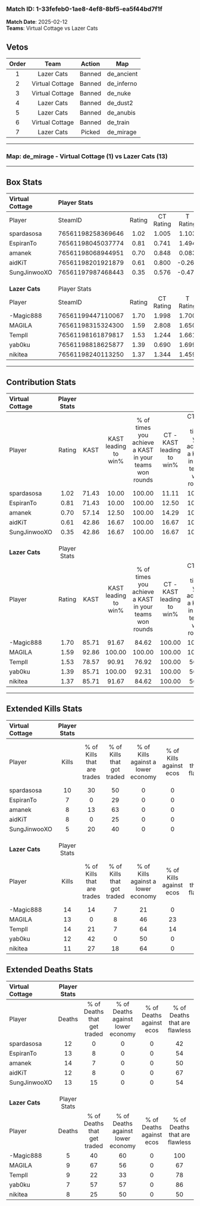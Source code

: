 ### Match ID: 1-33fefeb0-1ae8-4ef8-8bf5-ea5f44bd7f1f  
**Match Date**: 2025-02-12  
**Teams**: Virtual Cottage vs Lazer Cats  

## Vetos  

| Order | Team | Action | Map |
| :---: | :--: | :----: | --- |
| 1 | Lazer Cats | Banned | de_ancient |
| 2 | Virtual Cottage | Banned | de_inferno |
| 3 | Virtual Cottage | Banned | de_nuke |
| 4 | Lazer Cats | Banned | de_dust2 |
| 5 | Lazer Cats | Banned | de_anubis |
| 6 | Virtual Cottage | Banned | de_train |
| 7 | Lazer Cats | Picked | de_mirage |

---  

### **Map**: de_mirage - Virtual Cottage (1) vs Lazer Cats (13)  
---  

## Box Stats  

| **Virtual Cottage** | Player Stats      |        |           |          |       |       |       |         |        |      |     |
| :- | :- | :-: | :-: | :-: | :-: | :-: | :-: | :-: | :-: | :-: | :-: |
| Player              | SteamID           | Rating | CT Rating | T Rating | KAST  |  ADR  | Kills | Assists | Deaths | K/D  | HS% |
| spardasosa          | 76561198258369646 |  1.02  |   1.005   |  1.103   | 71.43 | 77.2  |  10   |    4    |   12   | 0.83 | 70  |
| EspiranTo           | 76561198045037774 |  0.81  |   0.741   |  1.494   | 71.43 | 81.9  |   7   |    4    |   13   | 0.54 | 85  |
| amanek              | 76561198068944951 |  0.70  |   0.848   |  0.083   | 57.14 | 74.9  |   8   |    3    |   14   | 0.57 | 50  |
| aidKiT              | 76561198201921879 |  0.61  |   0.800   |  -0.265  | 42.86 | 59.8  |   8   |    1    |   12   | 0.67 | 50  |
| SungJinwooXO        | 76561197987468443 |  0.35  |   0.576   |  -0.471  | 42.86 | 43.8  |   5   |    3    |   13   | 0.38 | 60  |
|                     |                   |        |           |          |       |       |       |         |        |      |     |
|                     |                   |        |           |          |       |       |       |         |        |      |     |
|                     |                   |        |           |          |       |       |       |         |        |      |     |
| **Lazer Cats**      | Player Stats      |        |           |          |       |       |       |         |        |      |     |
| Player              | SteamID           | Rating | CT Rating | T Rating | KAST  |  ADR  | Kills | Assists | Deaths | K/D  | HS% |
| -Magic888           | 76561199447110067 |  1.70  |   1.998   |  1.700   | 85.71 | 99.6  |  14   |    3    |   5    | 2.80 | 57  |
| MAGILA              | 76561198315324300 |  1.59  |   2.808   |  1.650   | 92.86 | 107.7 |  13   |    6    |   9    | 1.44 | 53  |
| Templl              | 76561198161879817 |  1.53  |   1.244   |  1.661   | 78.57 | 104.1 |  14   |    5    |   9    | 1.56 | 57  |
| yab0ku              | 76561198818625877 |  1.39  |   0.690   |  1.699   | 85.71 | 69.5  |  12   |    1    |   7    | 1.71 | 50  |
| nikitea             | 76561198240113250 |  1.37  |   1.344   |  1.459   | 85.71 | 90.6  |  11   |    2    |   8    | 1.38 | 72  |
---  

## Contribution Stats  

| **Virtual Cottage** | Player Stats |       |                      |                                                        |                           |                                                             |                          |                                                            |
| :- | :-: | :-: | :-: | :-: | :-: | :-: | :-: | :-: |
| Player              |    Rating    | KAST  | KAST leading to win% | % of times you achieve a KAST in your teams won rounds | CT - KAST leading to win% | CT - % of times you achieve a KAST in your teams won rounds | T - KAST leading to win% | T - % of times you achieve a KAST in your teams won rounds |
| spardasosa          |     1.02     | 71.43 |        10.00         |                         100.00                         |           11.11           |                           100.00                            |           0.00           |                            0.00                            |
| EspiranTo           |     0.81     | 71.43 |        10.00         |                         100.00                         |           12.50           |                           100.00                            |           0.00           |                            0.00                            |
| amanek              |     0.70     | 57.14 |        12.50         |                         100.00                         |           14.29           |                           100.00                            |           0.00           |                            0.00                            |
| aidKiT              |     0.61     | 42.86 |        16.67         |                         100.00                         |           16.67           |                           100.00                            |           0.00           |                            0.00                            |
| SungJinwooXO        |     0.35     | 42.86 |        16.67         |                         100.00                         |           16.67           |                           100.00                            |           0.00           |                            0.00                            |
|                     |              |       |                      |                                                        |                           |                                                             |                          |                                                            |
|                     |              |       |                      |                                                        |                           |                                                             |                          |                                                            |
|                     |              |       |                      |                                                        |                           |                                                             |                          |                                                            |
| **Lazer Cats**      | Player Stats |       |                      |                                                        |                           |                                                             |                          |                                                            |
| Player              |    Rating    | KAST  | KAST leading to win% | % of times you achieve a KAST in your teams won rounds | CT - KAST leading to win% | CT - % of times you achieve a KAST in your teams won rounds | T - KAST leading to win% | T - % of times you achieve a KAST in your teams won rounds |
| -Magic888           |     1.70     | 85.71 |        91.67         |                         84.62                          |          100.00           |                           100.00                            |          90.00           |                           81.82                            |
| MAGILA              |     1.59     | 92.86 |        100.00        |                         100.00                         |          100.00           |                           100.00                            |          100.00          |                           100.00                           |
| Templl              |     1.53     | 78.57 |        90.91         |                         76.92                          |          100.00           |                            50.00                            |          90.00           |                           81.82                            |
| yab0ku              |     1.39     | 85.71 |        100.00        |                         92.31                          |          100.00           |                            50.00                            |          100.00          |                           100.00                           |
| nikitea             |     1.37     | 85.71 |        91.67         |                         84.62                          |          100.00           |                            50.00                            |          90.91           |                           90.91                            |
---  

## Extended Kills Stats  

| **Virtual Cottage** | Player Stats |                            |                            |                                    |                         |                              |                                 |                                       |                    |           |
| :- | :-: | :-: | :-: | :-: | :-: | :-: | :-: | :-: | :-: | :-: |
| Player              |    Kills     | % of Kills that are trades | % of Kills that got traded | % of Kills against a lower economy | % of Kills against ecos | % of Kills that are flawless | % of Kills that are close duels | % of Kills that are assisted by flash | Pistol Round Kills | AWP Kills |
| spardasosa          |      10      |             30             |             50             |                 0                  |            0            |              70              |                0                |                   0                   |         4          |     0     |
| EspiranTo           |      7       |             0              |             29             |                 0                  |            0            |              71              |                0                |                   0                   |         1          |     0     |
| amanek              |      8       |             13             |             63             |                 0                  |            0            |              63              |                0                |                   0                   |         2          |     0     |
| aidKiT              |      8       |             0              |             25             |                 0                  |            0            |              88              |                0                |                  13                   |         0          |     3     |
| SungJinwooXO        |      5       |             20             |             40             |                 0                  |            0            |              60              |               20                |                   0                   |         0          |     0     |
|                     |              |                            |                            |                                    |                         |                              |                                 |                                       |                    |           |
|                     |              |                            |                            |                                    |                         |                              |                                 |                                       |                    |           |
|                     |              |                            |                            |                                    |                         |                              |                                 |                                       |                    |           |
| **Lazer Cats**      | Player Stats |                            |                            |                                    |                         |                              |                                 |                                       |                    |           |
| Player              |    Kills     | % of Kills that are trades | % of Kills that got traded | % of Kills against a lower economy | % of Kills against ecos | % of Kills that are flawless | % of Kills that are close duels | % of Kills that are assisted by flash | Pistol Round Kills | AWP Kills |
| -Magic888           |      14      |             14             |             7              |                 21                 |            0            |              57              |                7                |                   0                   |         6          |     4     |
| MAGILA              |      13      |             0              |             8              |                 46                 |           23            |              46              |                0                |                   0                   |         2          |     0     |
| Templl              |      14      |             21             |             7              |                 64                 |           14            |              64              |               14                |                   0                   |         0          |     0     |
| yab0ku              |      12      |             42             |             0              |                 50                 |            0            |              58              |                0                |                   8                   |         1          |     0     |
| nikitea             |      11      |             27             |             18             |                 64                 |            0            |              36              |               18                |                   0                   |         1          |     0     |
## Extended Deaths Stats  

| **Virtual Cottage** | Player Stats |                             |                                   |                          |                               |                            |                           |               |
| :- | :-: | :-: | :-: | :-: | :-: | :-: | :-: | :-: |
| Player              |    Deaths    | % of Deaths that get traded | % of Deaths against lower economy | % of Deaths against ecos | % of Deaths that are flawless | % of Deaths that are close | % of Deaths while blinded | Deaths to AWP |
| spardasosa          |      12      |              0              |                 0                 |            0             |              42               |             0              |             8             |       0       |
| EspiranTo           |      13      |              8              |                 0                 |            0             |              54               |             23             |             0             |       1       |
| amanek              |      14      |              7              |                 0                 |            0             |              50               |             0              |             0             |       2       |
| aidKiT              |      12      |              8              |                 0                 |            0             |              67               |             8              |             0             |       0       |
| SungJinwooXO        |      13      |             15              |                 0                 |            0             |              54               |             8              |             0             |       1       |
|                     |              |                             |                                   |                          |                               |                            |                           |               |
|                     |              |                             |                                   |                          |                               |                            |                           |               |
|                     |              |                             |                                   |                          |                               |                            |                           |               |
| **Lazer Cats**      | Player Stats |                             |                                   |                          |                               |                            |                           |               |
| Player              |    Deaths    | % of Deaths that get traded | % of Deaths against lower economy | % of Deaths against ecos | % of Deaths that are flawless | % of Deaths that are close | % of Deaths while blinded | Deaths to AWP |
| -Magic888           |      5       |             40              |                60                 |            0             |              100              |             0              |             0             |       1       |
| MAGILA              |      9       |             67              |                56                 |            0             |              67               |             0              |             0             |       0       |
| Templl              |      9       |             22              |                33                 |            0             |              78               |             11             |            11             |       1       |
| yab0ku              |      7       |             57              |                57                 |            0             |              86               |             0              |             0             |       1       |
| nikitea             |      8       |             25              |                50                 |            0             |              50               |             0              |             0             |       0       |
